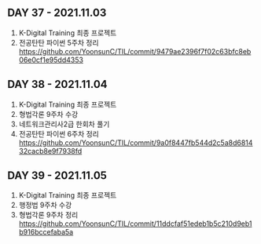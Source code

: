 ## DAY 37 - 2021.11.03  
1. K-Digital Training 최종 프로젝트  
2. 전공탄탄 파이썬 5주차 정리  
https://github.com/YoonsunC/TIL/commit/9479ae2396f7f02c63bfc8eb06e0cf1e95dd4353  

## DAY 38 - 2021.11.04  
1. K-Digital Training 최종 프로젝트  
2. 형법각론 9주차 수강  
3. 네트워크관리사2급 한회차 풀기  
4. 전공탄탄 파이썬 6주차 정리  
https://github.com/YoonsunC/TIL/commit/9a0f8447fb544d2c5a8d681432cacb8e9f7938fd  

## DAY 39 - 2021.11.05  
1. K-Digital Training 최종 프로젝트  
2. 행정법 9주차 수강  
3. 형법각론 9주차 정리  
https://github.com/YoonsunC/TIL/commit/11ddcfaf51edeb1b5c210d9eb1b916bccefaba5a  